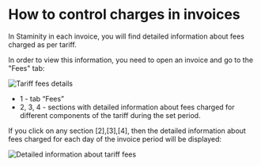 # How to control charges in invoices

In Staminity in each invoice, you will find detailed information about fees charged as per tariff.

In order to view this information, you need to open an invoice and go to the "Fees" tab:

![Tariff fees details](http://content.staminity.com/assets/images/_new/tariffs/tariff-details.png)

* 1 - tab “Fees”
* 2, 3, 4 - sections with detailed information about fees charged for different components of the tariff during the set period. 

If you click on any section \[2\],\[3\],\[4\], then the detailed information about fees charged for each day of the invoice period will be displayed:

![Detailed information about tariff fees](http://content.staminity.com/assets/images/_new/tariffs/tariff-drill-down.gif)


